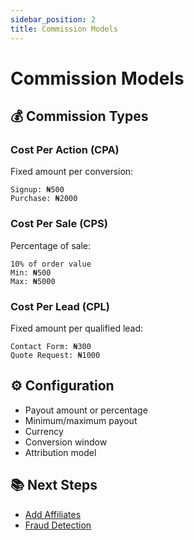 ```yaml
---
sidebar_position: 2
title: Commission Models
---
```


# Commission Models

## 💰 Commission Types

### Cost Per Action (CPA)
Fixed amount per conversion:
```
Signup: ₦500
Purchase: ₦2000
```

### Cost Per Sale (CPS)
Percentage of sale:
```
10% of order value
Min: ₦500
Max: ₦5000
```

### Cost Per Lead (CPL)
Fixed amount per qualified lead:
```
Contact Form: ₦300
Quote Request: ₦1000
```

## ⚙️ Configuration

- Payout amount or percentage
- Minimum/maximum payout
- Currency
- Conversion window
- Attribution model

## 📚 Next Steps

- [Add Affiliates](./add-affiliates)
- [Fraud Detection](./fraud-detection)
